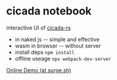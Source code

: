 # cicada notebook

interactive UI of [cicada-rs](https://github.com/xieyuheng/cicada-rs)

- in naked js -- simple and effective
- wasm in browser -- without server
- install deps `npm install`
- offline useage `npx webpack-dev-server`

[Online Demo (at surge.sh)](https://cicada-notebook.surge.sh)
